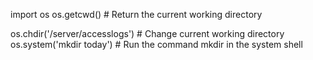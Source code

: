 import os
os.getcwd() # Return the current working directory

os.chdir('/server/accesslogs') # Change current working directory
os.system('mkdir today') # Run the command mkdir in the system shell

